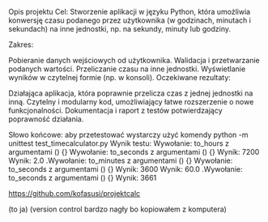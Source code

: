 Opis projektu
Cel:
Stworzenie aplikacji w języku Python, która umożliwia konwersję czasu podanego przez użytkownika (w godzinach, minutach i sekundach) na inne jednostki, np. na sekundy, minuty lub godziny.

Zakres:

Pobieranie danych wejściowych od użytkownika.
Walidacja i przetwarzanie podanych wartości.
Przeliczanie czasu na inne jednostki.
Wyświetlanie wyników w czytelnej formie (np. w konsoli).
Oczekiwane rezultaty:

Działająca aplikacja, która poprawnie przelicza czas z jednej jednostki na inną.
Czytelny i modularny kod, umożliwiający łatwe rozszerzenie o nowe funkcjonalności.
Dokumentacja i raport z testów potwierdzający poprawność działania.


Słowo końcowe: aby przetestować wystarczy użyć komendy python -m unittest test_timecalculator.py
Wynik testu: 
Wywołanie: to_hours z argumentami () {}
Wywołanie: to_seconds z argumentami () {}
Wynik: 7200
Wynik: 2.0
.Wywołanie: to_minutes z argumentami () {}
Wywołanie: to_seconds z argumentami () {}
Wynik: 3600
Wynik: 60.0
.Wywołanie: to_seconds z argumentami () {}
Wynik: 3661

https://github.com/kofasusi/projektcalc

(to ja) (version control bardzo nagły bo kopiowałem z komputera)
